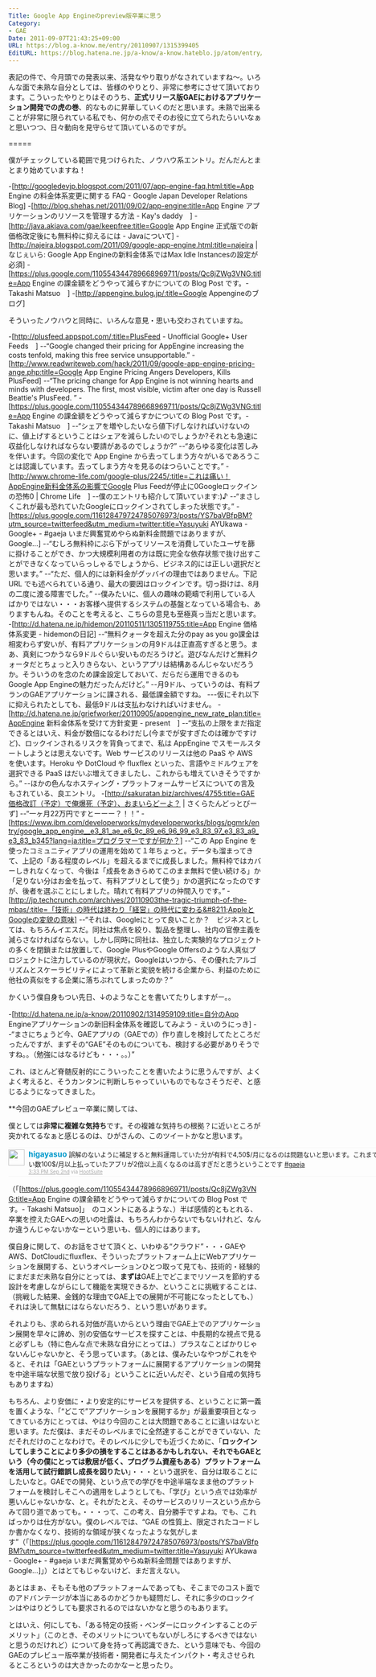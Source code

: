 ```yaml
---
Title: Google App Engineのpreview版卒業に思う
Category:
- GAE
Date: 2011-09-07T21:43:25+09:00
URL: https://blog.a-know.me/entry/20110907/1315399405
EditURL: https://blog.hatena.ne.jp/a-know/a-know.hateblo.jp/atom/entry/12921228815727979455
---
```


表記の件で、今月頭での発表以来、活発なやり取りがなされていますね〜。いろんな面で未熟な自分としては、皆様のやりとり、非常に参考にさせて頂いております。こういったやりとりはそのうち、<span class="deco" style="font-weight:bold;">正式リリース版GAEにおけるアプリケーション開発での虎の巻</span>、的なものに昇華していくのだと思います。未熟で出来ることが非常に限られている私でも、何かの点でそのお役に立てられたらいいなぁと思いつつ、日々動向を見守らせて頂いているのですが。

=====

僕がチェックしている範囲で見つけられた、ノウハウ系エントリ。だんだんとまとまり始めていますね！


-[http://googledevjp.blogspot.com/2011/07/app-engine-faq.html:title=App Engine の料金体系変更に関する FAQ - Google Japan Developer Relations Blog]
-[http://blog.shehas.net/2011/09/02/app-engine:title=App Engine アプリケーションのリソースを管理する方法 - Kay&#39;s daddy　]
-[http://java.akjava.com/gae/keepfree:title=Google App Engine 正式版での新価格改定後にも無料枠に抑えるには - Javaについて]
-[http://najeira.blogspot.com/2011/09/google-app-engine.html:title=najeira | なじぇいら: Google App Engineの新料金体系ではMax Idle Instancesの設定が必須]
-[https://plus.google.com/110554344789668969711/posts/Qc8jZWg3VNG:title=App Engine の課金額をどうやって減らすかについての Blog Post です。- Takashi Matsuo　]
-[http://appengine.bulog.jp/:title=Google Appengineのブログ]



そういったノウハウと同時に、いろんな意見・思いも交わされていますね。



-[http://plusfeed.appspot.com/:title=PlusFeed - Unofficial Google+ User Feeds　]
--“Google changed their pricing for AppEngine increasing the costs tenfold, making this free service unsupportable.”
-[http://www.readwriteweb.com/hack/2011/09/google-app-engine-pricing-ange.php:title=Google App Engine Pricing Angers Developers, Kills PlusFeed]
--“The pricing change for App Engine is not winning hearts and minds with developers. The first, most visible, victim after one day is Russell Beattie's PlusFeed. ”
-[https://plus.google.com/110554344789668969711/posts/Qc8jZWg3VNG:title=App Engine の課金額をどうやって減らすかについての Blog Post です。- Takashi Matsuo　]
--“シェアを増やしたいなら値下げしなければいけないのに、値上げするということはシェアを減らしたいのでしょうか?それとも急速に収益化しなければならない要請があるのでしょうか?”
--“あらゆる変化は苦しみを伴います。今回の変化で App Engine から去ってしまう方々がいるであろうことは認識しています。去ってしまう方々を見るのはつらいことです。”
-[http://www.chrome-life.com/google-plus/2245/:title=これは痛い！AppEngine新料金体系の影響でGoogle Plus Feedが停止に0Googleロックインの恐怖0 | Chrome Life　]
--僕のエントリも紹介して頂いています:)♪
--“まさしくこれが最も恐れていたGoogleにロックインされてしまった状態です。”
-[https://plus.google.com/116128479724785076973/posts/YS7baVBfpBM?utm_source=twitterfeed&utm_medium=twitter:title=Yasuyuki AYUkawa - Google+ - #gaeja いまだ興奮覚めやらぬ新料金問題ではありますが、Google…]
--“むしろ無料枠にぶら下がってリソースを消費していたユーザを篩に掛けることができ、かつ大規模利用者の方は既に完全な依存状態で抜け出すことができなくなっていらっしゃるでしょうから、ビジネス的には正しい選択だと思います。”
--“ただ、個人的には新料金がグッバイの理由ではありません。下記 URL でも述べられている通り、最大の要因はロックインです。切っ掛けは、8月の二度に渡る障害でした。”
--僕みたいに、個人の趣味の範疇で利用している人ばかりではない・・・お客様へ提供するシステムの基盤となっている場合も、ありますもんね。そのことを考えると、こちらの意見も至極真っ当だと思います。
-[http://d.hatena.ne.jp/hidemon/20110511/1305119755:title=App Engine 価格体系変更 - hidemonの日記]
--“無料クォータを超えた分のpay as you go課金は相変わらず安いが、有料アプリケーションの月9ドルは正直高すぎると思う。まあ、真剣につかうなら9ドルぐらい安いものだろうけど。遊びなんだけど無料クォータだとちょっと入りきらない、というアプリは結構あるんじゃないだろうか。そういうのを念のため課金設定しておいて、だらだら運用できるのもGoogle App Engineの魅力だったんだけど。”
--月9ドル、っていうのは、有料プランのGAEアプリケーションに課される、最低課金額ですね。
---仮にそれ以下に抑えられたとしても、最低9ドルは支払わなければいけません。
-[http://d.hatena.ne.jp/griefworker/20110905/appengine_new_rate_plan:title=AppEngine 新料金体系を受けて方針変更 - present　]
--“支払の上限をまだ指定できるとはいえ、料金が数倍になるわけだし(今までが安すぎたのは確かですけど)、ロックインされるリスクを背負ってまで、私は AppEngine でスモールスタートしようとは思えないです。Web サービスのリリースは他の PaaS や AWS を使います。Heroku や DotCloud や fluxflex といった、言語やミドルウェアを選択できる PaaS はだいぶ増えてきましたし、これからも増えていきそうですから。”
--ほかの色んなホスティング・プラットフォームサービスについての言及もされている、良エントリ。
-[http://sakuratan.biz/archives/4755:title=GAE価格改訂（予定）で俺爆死（予定）、おまいらどーよ？ | さくらたんどっとびーず]
--“一ヶ月22万円ですとーーー？！！”
-[https://www.ibm.com/developerworks/mydeveloperworks/blogs/pgmrk/entry/google_app_engine__e3_81_ae_e6_9c_89_e6_96_99_e3_83_97_e3_83_a9_e3_83_b345?lang=ja:title=プログラマーですが何か？]
--“この App Engine を使ったコミュニティアプリの運用を始めて１年ちょっと。データも溜まってきて、上記の「ある程度のレベル」を超えるまでに成長しました。無料枠ではカバーしきれなくなって、今後は「成長をあきらめてこのまま無料で使い続ける」か「足りない分はお金を払って、有料アプリとして使う」かの選択になったのですが、後者を選ぶことにしました。晴れて有料アプリの仲間入りです。”
-[http://jp.techcrunch.com/archives/20110903the-tragic-triumph-of-the-mbas/:title=「技術」の時代は終わり「経営」の時代に変わる&#8211;AppleとGoogleの変貌の意味]
--“それは、Googleにとって良いことか？　ビジネスとしては、もちろんイエスだ。同社は焦点を絞り、製品を整理し、社内の官僚主義を減らさなければならない。しかし同時に同社は、独立した実験的なプロジェクトの多くを閉鎖または放置して、Google PlusやGoogle Offersのような人真似プロジェクトに注力しているのが現状だ。Googleはいつから、その優れたアルゴリズムとスケーラビリティによって革新と変貌を続ける企業から、利益のために他社の真似をする企業に落ちぶれてしまったのか？”



かくいう僕自身もつい先日、↓のようなことを書いてたりしますがー。。



-[http://d.hatena.ne.jp/a-know/20110902/1314959109:title=自分のApp Engineアプリケーションの新旧料金体系を確認してみよう - えいのうにっき]
--“まさにちょうど今、GAEアプリの（GAEでの）作り直しを検討してたところだったんですが、まずその“GAE”そのものについても、検討する必要がありそうですね。。（勉強にはなるけども・・・。。）”



これ、ほとんど脊髄反射的にこういったことを書いたように思うんですが、よくよく考えると、そうカンタンに判断しちゃっていいものでもなさそうだぞ、と感じるようになってきました。



**今回のGAEプレビュー卒業に関しては、

僕としては<span class="deco" style="font-weight:bold;">非常に複雑な気持ち</span>です。その複雑な気持ちの根拠？に近いところが突かれてるなぁと感じるのは、ひがさんの、このツイートかなと思います。


<div align=center>
<ol id="div_table_01" class="matome row2" style="width:900px;text-align:left;border-bottom:1px solid #f5f5f5;list-style-type: none; padding-left: 0px;">
<li class="matome-tweet" style="border-top:1px solid #f5f5f5;min-height:34px;padding:3px 0px;clear:both;">
<div class="matome-icon" style="float:left;margin-right:8px;">
<a href="http://twitter.com/higayasuo"><img src="//usericons.relucks.org/twitter/higayasuo" height="32" width="32" style="vertical-align:text-top;border-style:none;"></a>
</div>
<span class="matome-status-body" style="display:block;width:860px;overflow:hidden;margin-left:40px;">
<div class="matome-status-content" style="font-size:0.9em;"><div class="entry-content">
<strong><a href="http://twitter.com/higayasuo" class="screen-name" style="font-size:1.2em;color:#0099cc;text-decoration: none;">higayasuo</a></strong> 誤解のないように補足すると無料運用していた分が有料で4,50$/月になるのは問題ないと思います。これまでが安すぎただけ。そうじゃない数100$/月以上払っていたアプリが2倍以上高くなるのは高すぎだと思うということです <a href="http://twitter.com/#search?q=%23gaeja" target="_blank">#gaeja</a>
</div></div>
<div class="matome-status-data" style="font-size:x-small;">
<div class="matome-published timestamp" style="line-height:120%;">
<a class="matome-entry-date" href="http://twitter.com/higayasuo/status/109514335679819776" style="color:#a9a9a9;">3:33 PM Sep 2nd</a> <span class="matome-source" style="color:#a9a9a9;">via <a href="http://www.hootsuite.com" style="color:#a9a9a9;" rel="nofollow">HootSuite</a></span>
</div></div></span></li>
</ol>
</div>



（「[https://plus.google.com/110554344789668969711/posts/Qc8jZWg3VNG:title=App Engine の課金額をどうやって減らすかについての Blog Post です。- Takashi Matsuo]」　のコメントにあるような、）半ば感情的ともとれる、卒業を控えたGAEへの思いの吐露は、もちろんわからないでもないけれど、なんか違うんじゃないかなーという思いも、個人的にはあります。


僕自身に関して、のお話をさせて頂くと、いわゆる“クラウド”・・・GAEやAWS、DotCloudにfluxflex、そういったプラットフォーム上にWebアプリケーションを展開する、というオペレーションひとつ取って見ても、技術的・経験的にまだまだ未熟な自分にとっては、<span class="deco" style="font-weight:bold;">まずは</span>GAE上でどこまでリソースを節約する設計を考慮しながらにして機能を実現できるか、ということに挑戦することは、（挑戦した結果、金銭的な理由でGAE上での展開が不可能になったとしても、）それは決して無駄にはならないだろう、という思いがあります。


それよりも、求められる対価が高いからという理由でGAE上でのアプリケーション展開を早々に諦め、別の安価なサービスを探すことは、中長期的な視点で見ると必ずしも（特に色んな点で未熟な自分にとっては、）プラスなことばかりじゃないんじゃないかと、そう思っています。（あとは、僕みたいなやつがこれをやると、それは「GAEというプラットフォームに展開するアプリケーションの開発を中途半端な状態で放り投げる」ということに近いんだぞ、という自戒の気持ちもありますね）


もちろん、より安価に・より安定的にサービスを提供する、ということに第一義を置くような、「“どこで”アプリケーションを展開するか」が最重要項目となってきている方にとっては、やはり今回のことは大問題であることに違いはないと思います。ただ僕は、まだそのレベルまでに全然達することができていない、ただそれだけのことなわけで。そのレベルに少しでも近づくために、「<span class="deco" style="font-weight:bold;">ロックインしてしまうことにより多少の損をすることはあるかもしれない、それでもGAEという（今の僕にとっては敷居が低く、プログラム資産もある）プラットフォームを活用して試行錯誤し成長を図りたい</span>」・・・という選択を、自分は取ることにしたいなと。GAEでの開発、という点での学びを中途半端なまま他のプラットフォームを検討しそこへの適用をしようとしても、「学び」という点では効率が悪いんじゃないかな、と。それがたとえ、そのサービスのリリースという点からみて回り道であっても。・・・って、この考え、自分勝手ですよね。でも、こればっかりは仕方がない。僕のレベルでは、“GAE の性質上、限定されたコードしか書かなくなり、技術的な領域が狭くなったような気がします”（「[https://plus.google.com/116128479724785076973/posts/YS7baVBfpBM?utm_source=twitterfeed&utm_medium=twitter:title=Yasuyuki AYUkawa - Google+ - #gaeja いまだ興奮覚めやらぬ新料金問題ではありますが、Google…]」）とはとてもじゃないけど、まだ言えない。


あとはまぁ、そもそも他のプラットフォームであっても、そこまでのコスト面でのアドバンテージが本当にあるのかどうかも疑問だし、それに多少のロックインはやはりどうしても要求されるのではないかなと思うのもあります。


とはいえ、何にしても、「ある特定の技術・ベンダーにロックインすることのデメリット」（このとき、そのメリットについてもないがしろにするべきではないと思うのだけれど）について身を持って再認識できた、という意味でも、今回のGAEのプレビュー版卒業が技術者・開発者に与えたインパクト・考えさせられるところというのは大きかったのかなーと思ったり。
